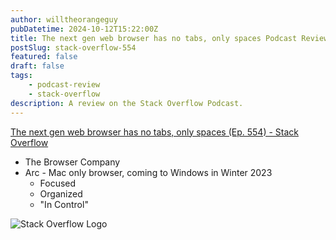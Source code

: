 ```yaml
---
author: willtheorangeguy
pubDatetime: 2024-10-12T15:22:00Z
title: The next gen web browser has no tabs, only spaces Podcast Review
postSlug: stack-overflow-554
featured: false
draft: false
tags:
    - podcast-review
    - stack-overflow
description: A review on the Stack Overflow Podcast.
---
```


[The next gen web browser has no tabs, only spaces (Ep. 554) - Stack Overflow](https://stackoverflow.blog/2023/03/28/the-next-gen-web-browser-has-no-tabs-only-spaces-ep-549/)

-   The Browser Company
-   Arc - Mac only browser, coming to Windows in Winter 2023
    -   Focused
    -   Organized
    -   "In Control"

![Stack Overflow Logo](https://is1-ssl.mzstatic.com/image/thumb/Podcasts116/v4/6d/32/15/6d32155b-12ec-8d15-2f76-256e8e7f8dcf/mza_16949506039235574720.jpg/300x300bb.webp)
